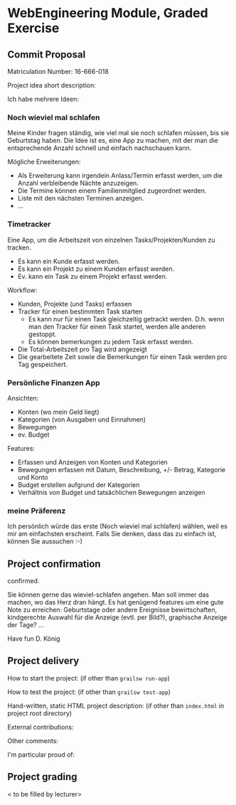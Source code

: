 # WebEngineering Module, Graded Exercise

## Commit Proposal

Matriculation Number: 16-666-018

Project idea short description: 

Ich habe mehrere Ideen:

### Noch wieviel mal schlafen
Meine Kinder fragen ständig, wie viel mal sie noch schlafen müssen, bis sie Geburtstag haben.
Die Idee ist es, eine App zu machen, mit der man die entsprechende Anzahl schnell und einfach nachschauen kann.

Mögliche Erweiterungen:
- Als Erweiterung kann irgendein Anlass/Termin erfasst werden, um die Anzahl verbleibende Nächte anzuzeigen.
- Die Termine können einem Familienmitglied zugeordnet werden.
- Liste mit den nächsten Terminen anzeigen.
- ...

### Timetracker
Eine App, um die Arbeitszeit von einzelnen Tasks/Projekten/Kunden zu tracken.

- Es kann ein Kunde erfasst werden.
- Es kann ein Projekt zu einem Kunden erfasst werden.
- Ev. kann ein Task zu einem Projekt erfasst werden.

Workflow:
- Kunden, Projekte (und Tasks) erfassen
- Tracker für einen bestimmten Task starten
  - Es kann nur für einen Task gleichzeitig getrackt werden. D.h. wenn man den Tracker für einen Task startet,
  werden alle anderen gestoppt.
  - Es können bemerkungen zu jedem Task erfasst werden.
- Die Total-Arbeitszeit pro Tag wird angezeigt
- Die gearbeitete Zeit sowie die Bemerkungen für einen Task werden pro Tag gespeichert.

### Persönliche Finanzen App
Ansichten:
- Konten (wo mein Geld liegt)
- Kategorien (von Ausgaben und Einnahmen)
- Bewegungen
- ev. Budget

Features:
- Erfassen und Anzeigen von Konten und Kategorien
- Bewegungen erfassen mit Datum, Beschreibung, +/- Betrag, Kategorie und Konto
- Budget erstellen aufgrund der Kategorien
- Verhältnis von Budget und tatsächlichen Bewegungen anzeigen

### meine Präferenz
Ich persönlich würde das erste (Noch wieviel mal schlafen) wählen, weil es mir am einfachsten erscheint.
Falls Sie denken, dass das zu einfach ist, können Sie aussuchen :-)


## Project confirmation

confirmed.

Sie können gerne das wieviel-schlafen angehen. Man soll immer das machen, wo das Herz dran hängt.
Es hat genügend features um eine gute Note zu erreichen: Geburtstage oder andere Ereignisse bewirtschaften,
kindgerechte Auswahl für die Anzeige (evtl. per Bild?), graphische Anzeige der Tage? ...

Have fun
D. König


## Project delivery <to be filled by student>

How to start the project: (if other than `grailsw run-app`)

How to test the project:  (if other than `grailsw test-app`)

Hand-written, static HTML 
project description:      (if other than `index.html` in project root directory)

External contributions:

Other comments: 

I'm particular proud of:


## Project grading 

< to be filled by lecturer>
